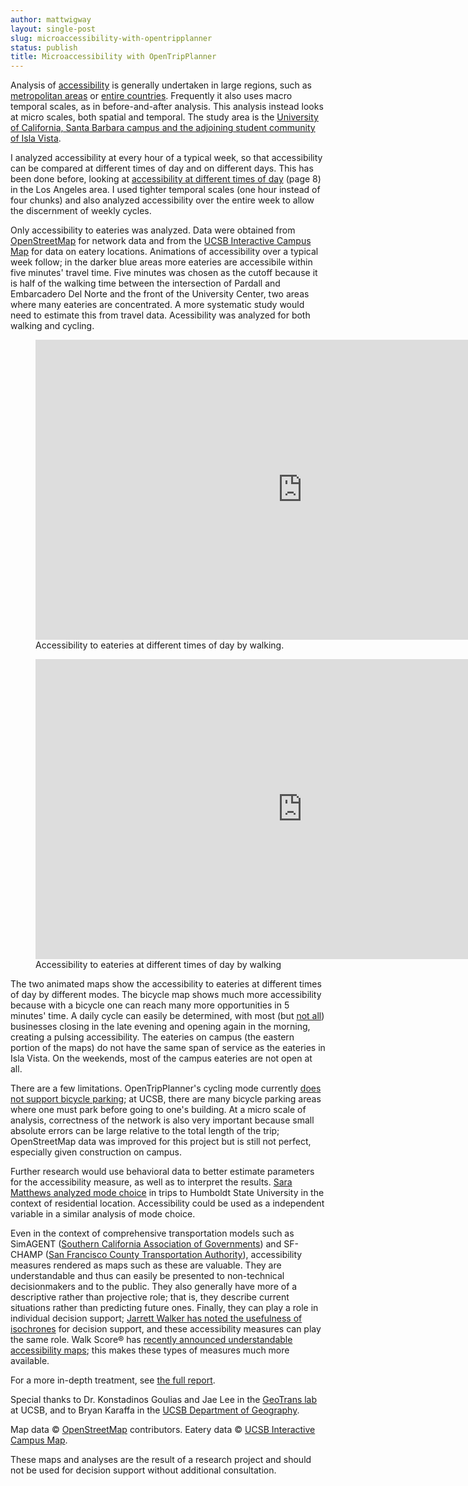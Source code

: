 ```yaml
---
author: mattwigway
layout: single-post
slug: microaccessibility-with-opentripplanner
status: publish
title: Microaccessibility with OpenTripPlanner
---
```


Analysis of [accessibility](http://www.vtpi.org/tdm/tdm84.htm) is
generally undertaken in large regions, such as
[metropolitan areas](http://hdl.handle.net/1721.1/32414) or
[entire countries](http://dx.doi.org/10.1080/00045608.2012.689240). Frequently
it also uses macro temporal scales, as in before-and-after
analysis. This analysis instead looks at micro scales, both spatial
and temporal. The study area is the
[University of California, Santa Barbara campus and the adjoining student community of Isla Vista](http://www.openstreetmap.org/?lat=34.41272&lon=-119.85839&zoom=15&layers=M).

I analyzed accessibility at every hour of a typical week, so that
accessibility can be compared at different times of day and on
different days. This has been done before, looking at
[accessibility at different times of day](http://www.scag.ca.gov/modeling/pdf/ABM/ABMreport01_Overview.pdf#page=8)
(page 8) in the Los Angeles area. I used tighter temporal scales (one
hour instead of four chunks) and also analyzed accessibility over the
entire week to allow the discernment of weekly cycles.

Only accessibility to eateries was analyzed. Data were obtained from
[OpenStreetMap](http://www.openstreetmap.org) for network data and
from the [UCSB Interactive Campus Map](http://map.geog.ucsb.edu) for
data on eatery locations. Animations of accessibility over a typical
week follow; in the darker blue areas more eateries are accessibile
within five minutes' travel time. Five minutes was chosen as the
cutoff because it is half of the walking time between the intersection
of Pardall and Embarcadero Del Norte and the front of the University
Center, two areas where many eateries are concentrated. A more
systematic study would need to estimate this from travel
data. Acessibility was analyzed for both walking and cycling.

<figure>
  <iframe width="853" height="480"
  src="https://www.youtube-nocookie.com/embed/jrZURxZrJaU?rel=0"
  frameborder="0" allowfullscreen="yes"></iframe>
  <figcaption>Accessibility to eateries at different times of day by
  walking.</figcaption>
</figure>

<figure>
  <iframe width="853" height="480"
  src="https://www.youtube-nocookie.com/embed/PTEvVajxdbc?rel=0"
  frameborder="0" allowfullscreen="yes"></iframe>
  <figcaption>Accessibility to eateries at different times of day by
  walking</figcaption>
</figure>

The two animated maps show the accessibility to eateries at different
times of day by different modes. The bicycle map shows much more
accessibility because with a bicycle one can reach many more
opportunities in 5 minutes' time. A daily cycle can easily be
determined, with most (but
[not all](https://www.google.com/search?q=freebirds+world+burrito+isla+vista))
businesses closing in the late evening and opening again in the
morning, creating a pulsing accessibility. The eateries on campus (the
eastern portion of the maps) do not have the same span of service as
the eateries in Isla Vista. On the weekends, most of the campus
eateries are not open at all.

There are a few limitations. OpenTripPlanner's cycling mode currently
[does not support bicycle parking](https://www.github.com/openplans/OpenTripPlanner/issues/865);
at UCSB, there are many bicycle parking areas where one must park
before going to one's building. At a micro scale of analysis,
correctness of the network is also very important because small
absolute errors can be large relative to the total length of the trip;
OpenStreetMap data was improved for this project but is still not
perfect, especially given construction on campus.

Further research would use behavioral data to better estimate
parameters for the accessibility measure, as well as to interpret the
results. [Sara Matthews analyzed mode choice](http://hdl.handle.net/10211.2/2930)
in trips to Humboldt State University in the context of residential
location. Accessibility could be used as a independent variable in a
similar analysis of mode choice.

Even in the context of comprehensive transportation models such as
SimAGENT
([Southern California Association of Governments](http://www.scag.ca.gov/))
and SF-CHAMP
([San Francisco County Transportation Authority](http://www.sfcta.org/)),
accessibility measures rendered as maps such as these are
valuable. They are understandable and thus can easily be presented to
non-technical decisionmakers and to the public. They also generally
have more of a descriptive rather than projective role; that is, they
describe current situations rather than predicting future
ones. Finally, they can play a role in individual decision support;
[Jarrett Walker has noted the usefulness of isochrones](http://www.humantransit.org/2012/11/the-need-for-maps-of-your-freedom.html)
for decision support, and these accessibility measures can play the
same role. Walk Score® has
[recently announced understandable accessibility maps](http://blog.walkscore.com/2013/04/choicemaps-new-way-to-measure-neighborhoods/);
this makes these types of measures much more available.

For a more in-depth treatment, see [the full report](/publications/2013/Conway-Accessibility-UCSB.pdf).

<div class="boilerplate">

Special thanks to Dr. Konstadinos Goulias and Jae Lee in the
[GeoTrans lab](http://www.geog.ucsb.edu/geotrans/) at UCSB, and to
Bryan Karaffa in the
[UCSB Department of Geography](http://geog.ucsb.edu).

Map data © [OpenStreetMap](http://www.openstreetmap.org)
contributors. Eatery data ©
[UCSB Interactive Campus Map](http://map.geog.ucsb.edu).

These maps and analyses are the result of a research project and
should not be used for decision support without additional consultation.

</div>
